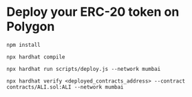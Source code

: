 # Deploy your ERC-20 token on Polygon

```
npm install
```

```
npx hardhat compile
```

```
npx hardhat run scripts/deploy.js --network mumbai
```

```
npx hardhat verify <deployed_contracts_address> --contract contracts/ALI.sol:ALI --network mumbai
```
